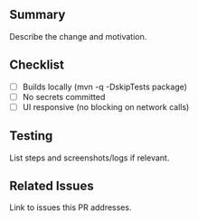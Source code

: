 ## Summary
Describe the change and motivation.

## Checklist
- [ ] Builds locally (mvn -q -DskipTests package)
- [ ] No secrets committed
- [ ] UI responsive (no blocking on network calls)

## Testing
List steps and screenshots/logs if relevant.

## Related Issues
Link to issues this PR addresses.
